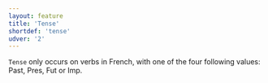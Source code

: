```yaml
---
layout: feature
title: 'Tense'
shortdef: 'tense'
udver: '2'
---
```


`Tense` only occurs on verbs in French, with one of the four following values: Past, Pres, Fut or Imp.
<!-- Interlanguage links updated Út zář 29 20:23:13 CEST 2020 -->

